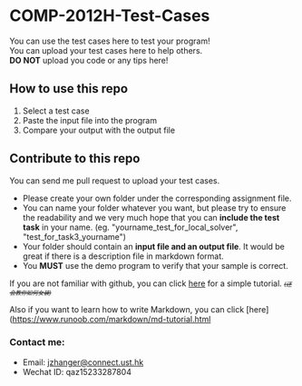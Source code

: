 # COMP-2012H-Test-Cases
You can use the test cases here to test your program!  
You can upload your test cases here to help others.  
**DO NOT** upload you code or any tips here!

## How to use this repo
1. Select a test case  
2. Paste the input file into the program  
3. Compare your output with the output file  
## Contribute to this repo
You can send me pull request to upload your test cases.
- Please create your own folder under the corresponding assignment file.
- You can name your folder whatever you want, but please try to ensure the readability and we very much hope that you can **include the test task** in your name. (eg. "yourname_test_for_local_solver", "test_for_task3_yourname")
- Your folder should contain an **input file and an output file**. It would be great if there is a description file in markdown format.
- You **MUST** use the demo program to verify that your sample is correct.

If you are not familiar with github, you can click [here](https://www.bilibili.com/video/BV1ht411R7p8) for a simple tutorial. <font size="1">~~_(还会教你如何女装)_~~</font>

Also if you want to learn how to write Markdown, you can click [here](https://www.runoob.com/markdown/md-tutorial.html

### Contact me:
- Email: jzhanger@connect.ust.hk
- Wechat ID: qaz15233287804

